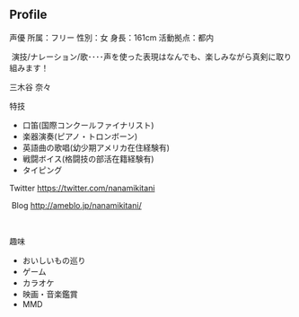 ## Profile

声優 
所属：フリー
​性別：女
身長：161cm
活動拠点：都内

​
​演技/ナレーション/歌････
​声を使った表現はなんでも、楽しみながら真剣に取り組みます！

​三木谷 奈々


​特技
- 口笛(国際コンクールファイナリスト)
- 楽器演奏(ピアノ・トロンボーン)
- 英語曲の歌唱(幼少期アメリカ在住経験有)
- ​戦闘ボイス(格闘技の部活在籍経験有)
- タイピング

​Twitter
https://twitter.com/nanamikitani

​
​Blog
http://ameblo.jp/nanamikitani/

​

趣味
- おいしいもの巡り
- ゲーム
- カラオケ
- 映画・音楽鑑賞
- ​MMD